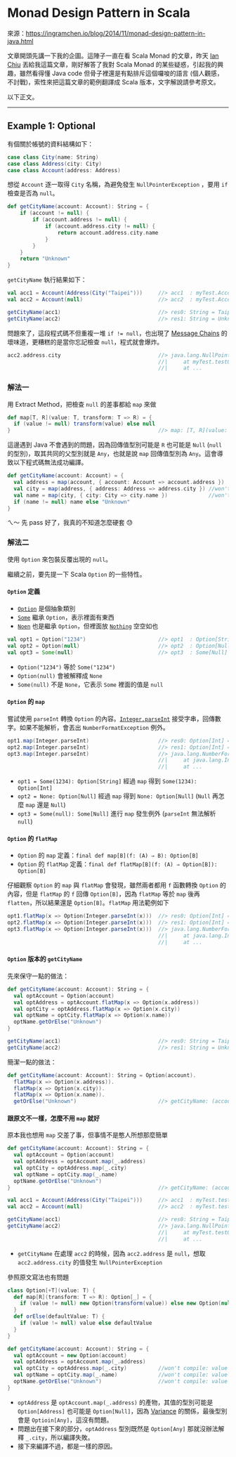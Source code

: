 # Monad Design Pattern in Scala

來源：https://ingramchen.io/blog/2014/11/monad-design-pattern-in-java.html

文章開頭先講一下我的企圖。這陣子一直在看 Scala Monad 的文章，昨天 [Ian Chiu](https://www.facebook.com/ian.chiu621) 丟給我這篇文章，剛好解答了我對 Scala Monad 的某些疑惑，引起我的興趣，雖然看得懂 Java code 但骨子裡還是有點排斥這個囉唆的語言 (個人觀感，不討戰)，索性來把這篇文章的範例翻譯成 Scala 版本，文字解說請參考原文。

以下正文。
___
## Example 1: Optional

有個關於帳號的資料結構如下：
```scala
case class City(name: String)
case class Address(city: City)
case class Account(address: Address)
```

想從 `Account` 逐一取得 `City` 名稱，為避免發生 `NullPointerException` ，要用 `if` 檢查是否為 `null`。
```scala
def getCityName(account: Account): String = {
	if (account != null) {
		if (account.address != null) {
			if (account.address.city != null) {
				return account.address.city.name
			}
		}
	}
	return "Unknown"
}
```

`getCityName` 執行結果如下：
```scala
val acc1 = Account(Address(City("Taipei")))     //> acc1  : myTest.Account = Account(Address(City(Taipei)))
val acc2 = Account(null)                        //> acc2  : myTest.Account = Account(null)

getCityName(acc1)                               //> res0: String = Taipei
getCityName(acc2)                               //> res1: String = Unknown
```

問題來了，這段程式碼不但重複一堆 `if != null`，也出現了 [Message Chains](https://sourcemaking.com/refactoring/smells/message-chains) 的壞味道，更糟糕的是當你忘記檢查 `null`，程式就會爆炸。
```scala
acc2.address.city                               //> java.lang.NullPointerException
                                                //| 	at myTest.test01$$anonfun$main$1.apply$mcV$sp(myTest.test01.scala:23)
                                                //| 	at ...
```

### 解法一
用 Extract Method，把檢查 `null` 的差事都給 `map` 來做
```scala
def map[T, R](value: T, transform: T => R) = {
  if (value != null) transform(value) else null
}                                               //> map: [T, R](value: T, transform: T => R)Any
```

這邊遇到 Java 不會遇到的問題，因為回傳值型別可能是 `R` 也可能是 `Null` (`null` 的型別)，取其共同的父型別就是 `Any`，也就是說 `map` 回傳值型別為 `Any`。這會導致以下程式碼無法成功編譯。
```scala
def getCityName(account: Account) = {
  val address = map(account, { account: Account => account.address })
  val city = map(address, { address: Address => address.city }) //won't compile: type mismatch; found : myTest.Address ⇒ myTest.City required: Any ⇒ myTest.City
  val name = map(city, { city: City => city.name })             //won't compile: type mismatch; found : myTest.City ⇒ String required: Any ⇒ String
  if (name != null) name else "Unknown"
}
```

ㄟ～ 先 pass 好了，我真的不知道怎麼硬套 😓

### 解法二
使用 `Option` 來包裝反覆出現的 `null`。

繼續之前，要先提一下 Scala `Option` 的一些特性。

#### `Option` 定義
- [`Option`](http://www.scala-lang.org/api/current/#scala.Option) 是個抽象類別
- [`Some`](http://www.scala-lang.org/api/current/#scala.Some) 繼承 `Option`，表示裡面有東西
- [`Noen`](http://www.scala-lang.org/api/current/#scala.None$) 也是繼承 `Option`，但裡面放 [`Nothing`](http://www.scala-lang.org/api/current/#scala.Nothing) 空空如也

```scala
val opt1 = Option("1234")                       //> opt1  : Option[String] = Some(1234)
val opt2 = Option(null)                         //> opt2  : Option[Null] = None
val opt3 = Some(null)                           //> opt3  : Some[Null] = Some(null)
```
- `Option("1234")` 等於 `Some("1234")`
- `Option(null)` 會被解釋成 `None`
- `Some(null)` 不是 `None`，它表示 `Some` 裡面的值是 `null`

#### `Option` 的 `map`

嘗試使用 `parseInt` 轉換 `Option` 的內容。[`Integer.parseInt`](http://www.tutorialspoint.com/java/lang/integer_parseint.htm) 接受字串，回傳數字。如果不能解析，會丟出 `NumberFormatException` 例外。

```scala
opt1.map(Integer.parseInt)                      //> res0: Option[Int] = Some(1234)
opt2.map(Integer.parseInt)                      //> res1: Option[Int] = None
opt3.map(Integer.parseInt)                      //> java.lang.NumberFormatException: null
                                                //| 	at java.lang.Integer.parseInt(Integer.java:454)
                                                //| 	at ...
```
- `opt1 = Some(1234): Option[String]` 經過 `map` 得到 `Some(1234): Option[Int]`
- `opt2 = None: Option[Null]` 經過 `map` 得到 `None: Option[Null]` (`Null` 再怎麼 `map` 還是 `Null`)
- `opt3 = Some(null): Some[Null]` 進行 `map` 發生例外 (`parseInt` 無法解析 `null`)

#### `Option` 的 `flatMap`
- `Option` 的 `map` 定義：`final def map[B](f: (A) ⇒ B): Option[B]`
- `Option` 的 `flatMap` 定義：`final def flatMap[B](f: (A) ⇒ Option[B]): Option[B]`

仔細觀察 `Option` 的 `map` 與 `flatMap` 會發現，雖然兩者都用 `f` 函數轉換 `Option` 的內容，但是 `flatMap` 的 `f` 回傳 `Option[B]`，因為 `flatMap` 等於 `map` 後再 `flatten`，所以結果還是 `Option[B]`。`flatMap` 用法範例如下

```scala
opt1.flatMap(x => Option(Integer.parseInt(x)))  //> res0: Option[Int] = Some(1234)
opt2.flatMap(x => Option(Integer.parseInt(x)))  //> res1: Option[Int] = None
opt3.flatMap(x => Option(Integer.parseInt(x)))  //> java.lang.NumberFormatException: null
                                                //| 	at java.lang.Integer.parseInt(Integer.java:454)
                                                //| 	at ...
```

#### `Option` 版本的 `getCityName`
先來保守一點的做法：
```scala
def getCityName(account: Account): String = {
  val optAccount = Option(account)
  val optAddress = optAccount.flatMap(x => Option(x.address))
  val optCity = optAddress.flatMap(x => Option(x.city))
  val optName = optCity.flatMap(x => Option(x.name))
  optName.getOrElse("Unknown")
}

getCityName(acc1)                               //> res0: String = Taipei
getCityName(acc2)                               //> res1: String = Unknown
```

簡潔一點的做法：
```scala
def getCityName(account: Account): String = Option(account).
  flatMap(x => Option(x.address)).
  flatMap(x => Option(x.city)).
  flatMap(x => Option(x.name)).
  getOrElse("Unknown")                          //> getCityName: (account: myTest.test05.Account)String
```

#### 跟原文不一樣，怎麼不用 `map` 就好
原本我也想用 `map` 交差了事，但事情不是憨人所想那麼簡單
```scala
def getCityName(account: Account): String = {
  val optAccount = Option(account)
  val optAddress = optAccount.map(_.address)
  val optCity = optAddress.map(_.city)
  val optName = optCity.map(_.name)
  optName.getOrElse("Unknown")
}                                               //> getCityName: (account: myTest.test03.Account)String

val acc1 = Account(Address(City("Taipei")))     //> acc1  : myTest.test03.Account = Account(Address(City(Taipei)))
val acc2 = Account(null)                        //> acc2  : myTest.test03.Account = Account(null)

getCityName(acc1)                               //> res0: String = Taipei
getCityName(acc2)                               //> java.lang.NullPointerException
                                                //| 	at myTest.test03$$anonfun$main$1$$anonfun$2.apply(myTest.test03.scala:16)
                                                //| 	at ...
```
- `getCityName` 在處理 `acc2` 的時候，因為 `acc2.address` 是 `null`，想取 `acc2.address.city` 的值發生 `NullPointerException` 

參照原文寫法也有問題
```scala
class Option[+T](value: T) {
  def map[R](transform: T => R): Option[_] = {
    if (value != null) new Option(transform(value)) else new Option(null)
  }
  def orElse(defaultValue: T) {
    if (value != null) value else defaultValue
  }
}

def getCityName(account: Account): String = {
  val optAccount = new Option(account)
  val optAddress = optAccount.map(_.address)
  val optCity = optAddress.map(_.city)          //won't compile: value city is not a member of Any
  val optName = optCity.map(_.name)             //won't compile: value name is not a member of Any
  optName.getOrElse("Unknown")                  //won't compile: value getOrElse is not a member of myTest.test03.Option[Any]
}
```
- `optAddress` 是 `optAccount.map(_.address)` 的產物，其值的型別可能是 `Option[Address]` 也可能是 `Option[Null]`，因為 [Variance](http://docs.scala-lang.org/tutorials/tour/variances.html) 的關係，最後型別會是 `Optioin[Any]`，這沒有問題。
- 問題出在接下來的部分，`optAddress` 型別既然是 `Option[Any]` 那就沒辦法解釋 `_.city`，所以編譯失敗。
- 接下來編譯不過，都是一樣的原因。
